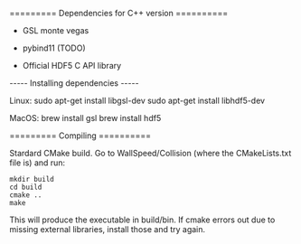 ========= Dependencies for C++ version ==========

- GSL monte vegas

- pybind11 (TODO)

- Official HDF5 C API library



----- Installing dependencies -----

Linux:
	sudo apt-get install libgsl-dev
	sudo apt-get install libhdf5-dev

MacOS: 
	brew install gsl
	brew install hdf5

		
========= Compiling ==========

Stardard CMake build. Go to WallSpeed/Collision (where the CMakeLists.txt file is) and run:

	mkdir build
	cd build
	cmake ..
	make
	
This will produce the executable in build/bin. If cmake errors out due to missing external libraries, install those and try again.
